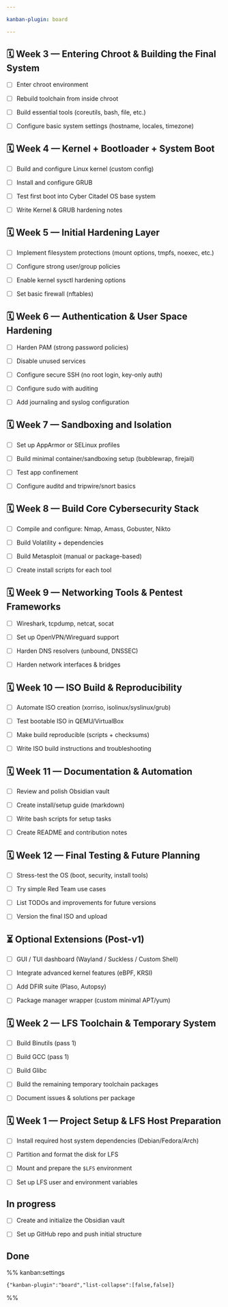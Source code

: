 ```yaml
---

kanban-plugin: board

---
```


## 🗓️ Week 3 — Entering Chroot & Building the Final System

- [ ] Enter chroot environment
- [ ] Rebuild toolchain from inside chroot
- [ ] Build essential tools (coreutils, bash, file, etc.)
- [ ] Configure basic system settings (hostname, locales, timezone)


## 🗓️ Week 4 — Kernel + Bootloader + System Boot

- [ ] Build and configure Linux kernel (custom config)
- [ ] Install and configure GRUB
- [ ] Test first boot into Cyber Citadel OS base system
- [ ] Write Kernel & GRUB hardening notes


## 🗓️ Week 5 — Initial Hardening Layer

- [ ] Implement filesystem protections (mount options, tmpfs, noexec, etc.)
- [ ] Configure strong user/group policies
- [ ] Enable kernel sysctl hardening options
- [ ] Set basic firewall (nftables)


## 🗓️ Week 6 — Authentication & User Space Hardening

- [ ] Harden PAM (strong password policies)
- [ ] Disable unused services
- [ ] Configure secure SSH (no root login, key-only auth)
- [ ] Configure sudo with auditing
- [ ] Add journaling and syslog configuration


## 🗓️ Week 7 — Sandboxing and Isolation

- [ ] Set up AppArmor or SELinux profiles
- [ ] Build minimal container/sandboxing setup (bubblewrap, firejail)
- [ ] Test app confinement
- [ ] Configure auditd and tripwire/snort basics


## 🗓️ Week 8 — Build Core Cybersecurity Stack

- [ ] Compile and configure: Nmap, Amass, Gobuster, Nikto
- [ ] Build Volatility + dependencies
- [ ] Build Metasploit (manual or package-based)
- [ ] Create install scripts for each tool


## 🗓️ Week 9 — Networking Tools & Pentest Frameworks

- [ ] Wireshark, tcpdump, netcat, socat
- [ ] Set up OpenVPN/Wireguard support
- [ ] Harden DNS resolvers (unbound, DNSSEC)
- [ ] Harden network interfaces & bridges


## 🗓️ Week 10 — ISO Build & Reproducibility

- [ ] Automate ISO creation (xorriso, isolinux/syslinux/grub)
- [ ] Test bootable ISO in QEMU/VirtualBox
- [ ] Make build reproducible (scripts + checksums)
- [ ] Write ISO build instructions and troubleshooting


## 🗓️ Week 11 — Documentation & Automation

- [ ] Review and polish Obsidian vault
- [ ] Create install/setup guide (markdown)
- [ ] Write bash scripts for setup tasks
- [ ] Create README and contribution notes


## 🗓️ Week 12 — Final Testing & Future Planning

- [ ] Stress-test the OS (boot, security, install tools)
- [ ] Try simple Red Team use cases
- [ ] List TODOs and improvements for future versions
- [ ] Version the final ISO and upload


## ⏳ Optional Extensions (Post-v1)

- [ ] GUI / TUI dashboard (Wayland / Suckless / Custom Shell)
- [ ] Integrate advanced kernel features (eBPF, KRSI)
- [ ] Add DFIR suite (Plaso, Autopsy)
- [ ] Package manager wrapper (custom minimal APT/yum)


## 🗓️ Week 2 — LFS Toolchain & Temporary System

- [ ] Build Binutils (pass 1)
- [ ] Build GCC (pass 1)
- [ ] Build Glibc
- [ ] Build the remaining temporary toolchain packages
- [ ] Document issues & solutions per package


## 🗓️ Week 1 — Project Setup & LFS Host Preparation

- [ ] Install required host system dependencies (Debian/Fedora/Arch)
- [ ] Partition and format the disk for LFS
- [ ] Mount and prepare the `$LFS` environment
- [ ] Set up LFS user and environment variables


## In progress

- [ ] Create and initialize the Obsidian vault
- [ ] Set up GitHub repo and push initial structure


## Done





%% kanban:settings
```
{"kanban-plugin":"board","list-collapse":[false,false]}
```
%%